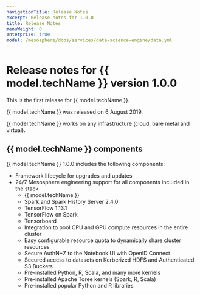 ```yaml
---
navigationTitle: Release Notes
excerpt: Release notes for 1.0.0
title: Release Notes
menuWeight: 0
enterprise: true
model: /mesosphere/dcos/services/data-science-engine/data.yml
---
```


# Release notes for {{ model.techName }} version 1.0.0

This is the first release for {{ model.techName }}.

{{ model.techName }} was released on 6 August 2019.

{{ model.techName }} works on any infrastructure (cloud, bare metal and virtual).


## {{ model.techName }} components

{{ model.techName }} 1.0.0 includes the following components:

- Framework lifecycle for upgrades and updates
- 24/7 Mesosphere engineering support for all components included in the stack
    - {{ model.techName }}
    - Spark and Spark History Server 2.4.0
    - TensorFlow 1.13.1
    - TensorFlow on Spark
    - Tensorboard
    - Integration to pool CPU and GPU compute resources in the entire cluster
    - Easy configurable resource quota to dynamically share cluster resources
    - Secure AuthN+Z to the Notebook UI with OpenID Connect
    - Secured access to datasets on Kerberized HDFS and Authenticated S3 Buckets
    - Pre-installed Python, R, Scala, and many more kernels
    - Pre-installed Apache Toree kernels (Spark, R, Scala)
    - Pre-installed popular Python and R libraries
